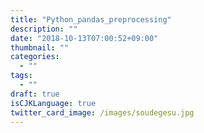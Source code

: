 ```yaml
---
title: "Python_pandas_preprocessing"
description: ""
date: "2018-10-13T07:00:52+09:00"
thumbnail: ""
categories:
  - ""
tags:
  - ""
draft: true
isCJKLanguage: true
twitter_card_image: /images/soudegesu.jpg
---
```

